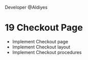 Developer @Aldiyes

# 19 Checkout Page

- Implement Checkout page
- Implement Checkout layout
- Implement Checkout procedures
